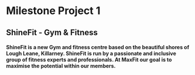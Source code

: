 # Milestone Project 1 #
## ShineFit - Gym & Fitness ##
#### ShineFit is a new Gym and fitness centre based on the beautiful shores of Lough Leane, Killarney. ShineFit is run by a passionate and inclusive group of fitness experts and professionals. At MaxFit our goal is to maximise the potential within our members. #### 
